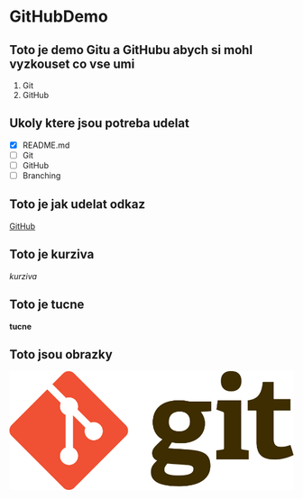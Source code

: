 # GitHubDemo

## Toto je demo Gitu a GitHubu abych si mohl vyzkouset co vse umi
1. Git
1. GitHub


## Ukoly ktere jsou potreba udelat
- [x] README.md
- [ ] Git
- [ ] GitHub
- [ ] Branching

## Toto je jak udelat odkaz
[GitHub](https://github.com)

## Toto je kurziva
*kurziva*

## Toto je tucne
**tucne**

## Toto jsou obrazky
![GitHub Logo](/images/logo.png)